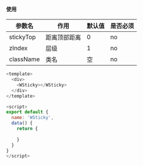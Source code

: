 #### 使用

| 参数名      | 作用         | 默认值               | 是否必须 |
| ----------- | ------------ | -------------------- | -------- |
| stickyTop | 距离顶部距离 | 0                 | no       |
| zIndex | 层级            | 1                 | no       |
| className | 类名            | 空                 | no       |




```javascript
<template>
  <div>
    <WSticky></WSticky>
  </div>
</template>

<script>
export default {
  name: 'WSticky',
  data() {
    return {
      
    }
  }
}
</script>
```
